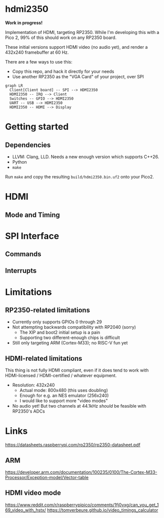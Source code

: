 # hdmi2350

**Work in progress!**

Implementation of HDMI, targeting RP2350.
While I'm developing this with a Pico 2, 99% of this should work on any RP2350 board.

These initial versions support HDMI video (no audio yet), and render
a 432x240 framebuffer at 60 Hz.

There are a few ways to use this:
* Copy this repo, and hack it directly for your needs
* Use another RP2350 as the "VGA Card" of your project, over SPI

```mermaid
graph LR
  Client[Client board] -- SPI --> HDMI2350
  HDMI2350 -- IRQ --> Client
  Switches -- GPIO --> HDMI2350
  UART -- USB --> HDMI2350
  HDMI2350 -- HDMI --> Display
```

# Getting started




## Dependencies

* LLVM: Clang, LLD.  Needs a new enough version which supports C++26.
* Python
* `make`

Run `make` and copy the resulting `build/hdmi2350.bin.uf2` onto your Pico2.


# HDMI

## Mode and Timing

<!--
According to https://tomverbeure.github.io/video_timings_calculator with
800x480 @60Hz, and [CVT-RB timings](https://en.wikipedia.org/wiki/Coordinated_Video_Timings#Reduced_blanking):
![](docs/pixeltimings.svg)
-->

# SPI Interface

## Commands

## Interrupts


# Limitations

## RP2350-related limitations

* Currently only supports GPIOs 0 through 29
* Not attempting backwards compatibility with RP2040 (sorry)
  - The XIP and boot2 initial setup is a pain
  - Supporting two different-enough chips is difficult
* Still only targeting ARM (Cortex-M33); no RISC-V fun yet

## HDMI-related limitations

This thing is not fully HDMI compliant, even if it does tend to work with HDMI-licensed / HDMI-certified / whatever equipment.

* Resolution: 432x240
  * Actual mode: 800x480 (this uses doubling)
  * Enough for e.g. an NES emulator (256x240)
  * I would like to support more "video modes"
* No audio yet!  But two channels at 44.1kHz _should_ be feasible with RP2350's ADCs


# Links

https://datasheets.raspberrypi.com/rp2350/rp2350-datasheet.pdf

## ARM
https://developer.arm.com/documentation/100235/0100/The-Cortex-M33-Processor/Exception-model/Vector-table

## HDMI video mode
https://www.reddit.com/r/raspberrypipico/comments/1fj0vxg/can_you_get_169_video_with_hstx/
https://tomverbeure.github.io/video_timings_calculator

